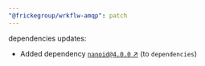 ```yaml
---
"@frickegroup/wrkflw-amqp": patch
---
```

dependencies updates:
  - Added dependency [`nanoid@4.0.0` ↗︎](https://www.npmjs.com/package/nanoid/v/4.0.0) (to `dependencies`)
